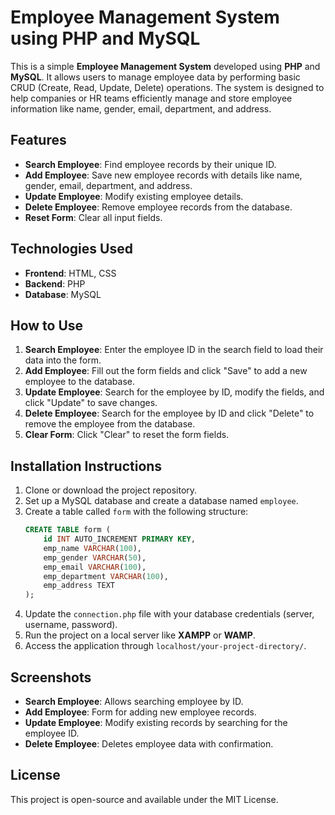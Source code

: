 # Employee Management System using PHP and MySQL

This is a simple **Employee Management System** developed using **PHP** and **MySQL**. It allows users to manage employee data by performing basic CRUD (Create, Read, Update, Delete) operations. The system is designed to help companies or HR teams efficiently manage and store employee information like name, gender, email, department, and address.

## Features
- **Search Employee**: Find employee records by their unique ID.
- **Add Employee**: Save new employee records with details like name, gender, email, department, and address.
- **Update Employee**: Modify existing employee details.
- **Delete Employee**: Remove employee records from the database.
- **Reset Form**: Clear all input fields.

## Technologies Used
- **Frontend**: HTML, CSS
- **Backend**: PHP
- **Database**: MySQL

## How to Use
1. **Search Employee**: Enter the employee ID in the search field to load their data into the form.
2. **Add Employee**: Fill out the form fields and click "Save" to add a new employee to the database.
3. **Update Employee**: Search for the employee by ID, modify the fields, and click "Update" to save changes.
4. **Delete Employee**: Search for the employee by ID and click "Delete" to remove the employee from the database.
5. **Clear Form**: Click "Clear" to reset the form fields.

## Installation Instructions
1. Clone or download the project repository.
2. Set up a MySQL database and create a database named `employee`.
3. Create a table called `form` with the following structure:
   ```sql
   CREATE TABLE form (
       id INT AUTO_INCREMENT PRIMARY KEY,
       emp_name VARCHAR(100),
       emp_gender VARCHAR(50),
       emp_email VARCHAR(100),
       emp_department VARCHAR(100),
       emp_address TEXT
   );
   ```
4. Update the `connection.php` file with your database credentials (server, username, password).
5. Run the project on a local server like **XAMPP** or **WAMP**.
6. Access the application through `localhost/your-project-directory/`.

## Screenshots
- **Search Employee**: Allows searching employee by ID.
- **Add Employee**: Form for adding new employee records.
- **Update Employee**: Modify existing records by searching for the employee ID.
- **Delete Employee**: Deletes employee data with confirmation.

## License
This project is open-source and available under the MIT License.
